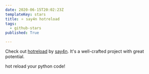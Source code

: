 ```yaml
---
date: 2020-06-15T20:02:23Z
templateKey: stars
title: ⭐ say4n hotreload
tags:
  - github-stars
published: True

---
```


Check out [hotreload](https://github.com/say4n/hotreload) by [say4n](https://github.com/say4n). It's a well-crafted project with great potential.

hot reload your python code!
